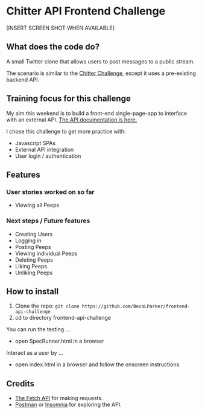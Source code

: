 # Chitter API Frontend Challenge
[INSERT SCREEN SHOT WHEN AVAILABLE]

## What does the code do?

A small Twitter clone that allows users to post messages to a public stream.

The scenario is similar to the [Chitter Challenge](https://github.com/makersacademy/chitter-challenge), except it uses a pre-existing backend API.

## Training focus for this challenge

My aim this weekend is to build a front-end single-page-app to interface with an external API. 
[The API documentation is here.](https://github.com/makersacademy/chitter_api_backend)

I chose this challenge to get more practice with:
 - Javascript SPAs
 - External API integration
 - User login / authentication


## Features

### User stories worked on so far

* Viewing all Peeps

### Next steps / Future features

* Creating Users
* Logging in
* Posting Peeps
* Viewing individual Peeps
* Deleting Peeps
* Liking Peeps
* Unliking Peeps


## How to install
1. Clone the repo: `git clone https://github.com/BecaLParker/frontend-api-challenge`
2. cd to directory frontend-api-challenge

You can run the testing ....
 - open SpecRunner.html in a browser

Interact as a user by ...
 - open index.html in a browser and follow the onscreen instructions

## Credits

* [The Fetch API](https://developer.mozilla.org/en-US/docs/Web/API/Fetch_API/Using_Fetch) for making requests.
* [Postman](https://www.getpostman.com/) or [Insomnia](https://insomnia.rest/) for exploring the API.
